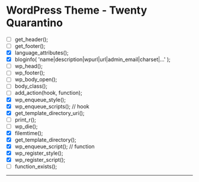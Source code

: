 # WordPress Theme - Twenty Quarantino

- [ ] get_header();
- [ ] get_footer();
- [x] language_attributes();
- [x] bloginfo( 'name|description|wpurl|url|admin_email|charset|...' );
- [ ] wp_head();
- [ ] wp_footer();
- [ ] wp_body_open();
- [ ] body_class();
- [ ] add_action(hook, function);
- [x] wp_enqueue_style();
- [x] wp_enqueue_scripts(); // hook
- [x] get_template_directory_uri();
- [ ] print_r();
- [ ] wp_die();
- [x] filemtime();
- [x] get_template_directory();
- [x] wp_enqueue_script(); // function
- [x] wp_register_style();
- [x] wp_register_sсript();
- [ ] function_exists();

---
